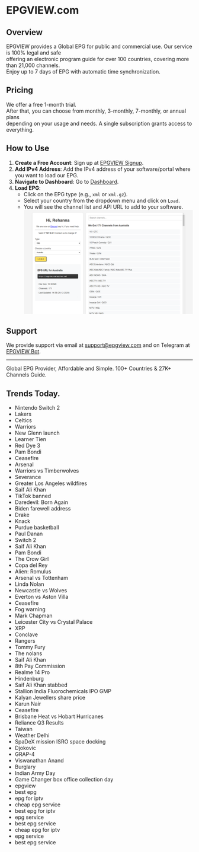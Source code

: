 # EPGVIEW.com



## Overview
EPGVIEW provides a Global EPG for public and commercial use. Our service is 100% legal and safe\
offering an electronic program guide for over 100 countries, covering more than 21,000 channels.\
Enjoy up to 7 days of EPG with automatic time synchronization.

## Pricing
We offer a free 1-month trial. \
After that, you can choose from monthly, 3-monthly, 7-monthly, or annual plans \
depending on your usage and needs. A single subscription grants access to everything.

## How to Use
1. **Create a Free Account**: Sign up at [EPGVIEW Signup](https://epgview.com/signup.php).
2. **Add IPv4 Address**: Add the IPv4 address of your software/portal where you want to load our EPG.
3. **Navigate to Dashboard**: Go to [Dashboard](https://epgview.com/dashboard.php).
4. **Load EPG**:
   - Click on the EPG type (e.g., `xml` or `xml.gz`).
   - Select your country from the dropdown menu and click on `Load`.
   - You will see the channel list and API URL to add to your software.
![EPGVIEW](img/dashboard.png)
## Support
We provide support via email at [support@epgview.com](mailto:support@epgview.com) and on Telegram at [EPGVIEW Bot](https://t.me/epgview_bot).

---

Global EPG Provider, Affordable and Simple. 100+ Countries & 27K+ Channels Guide.

## Trends Today.

- Nintendo Switch 2
- Lakers
- Celtics
- Warriors
- New Glenn launch
- Learner Tien
- Red Dye 3
- Pam Bondi
- Ceasefire
- Arsenal
- Warriors vs Timberwolves
- Severance
- Greater Los Angeles wildfires
- Saif Ali Khan
- TikTok banned
- Daredevil: Born Again
- Biden farewell address
- Drake
- Knack
- Purdue basketball
- Paul Danan
- Switch 2
- Saif Ali Khan
- Pam Bondi
- The Crow Girl
- Copa del Rey
- Alien: Romulus
- Arsenal vs Tottenham
- Linda Nolan
- Newcastle vs Wolves
- Everton vs Aston Villa
- Ceasefire
- Fog warning
- Mark Chapman
- Leicester City vs Crystal Palace
- XRP
- Conclave
- Rangers
- Tommy Fury
- The nolans
- Saif Ali Khan
- 8th Pay Commission
- Realme 14 Pro
- Hindenburg
- Saif Ali Khan stabbed
- Stallion India Fluorochemicals IPO GMP
- Kalyan Jewellers share price
- Karun Nair
- Ceasefire
- Brisbane Heat vs Hobart Hurricanes
- Reliance Q3 Results
- Taiwan
- Weather Delhi
- SpaDeX mission ISRO space docking
- Djokovic
- GRAP-4
- Viswanathan Anand
- Burglary
- Indian Army Day
- Game Changer box office collection day
- epgview
- best epg
- epg for iptv
- cheap epg service
- best epg for iptv
- epg service
- best epg service
- cheap epg for iptv
- epg service
- best epg service
